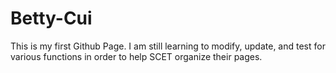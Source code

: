 # Betty-Cui
This is my first Github Page. I am still learning to modify, update, and test for various functions in order to help SCET organize their pages. 
